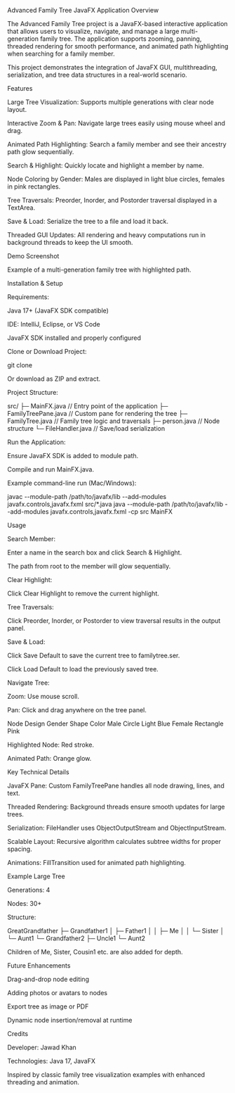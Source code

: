 Advanced Family Tree JavaFX Application
Overview

The Advanced Family Tree project is a JavaFX-based interactive application that allows users to visualize, navigate, and manage a large multi-generation family tree. The application supports zooming, panning, threaded rendering for smooth performance, and animated path highlighting when searching for a family member.

This project demonstrates the integration of JavaFX GUI, multithreading, serialization, and tree data structures in a real-world scenario.

Features

Large Tree Visualization: Supports multiple generations with clear node layout.

Interactive Zoom & Pan: Navigate large trees easily using mouse wheel and drag.

Animated Path Highlighting: Search a family member and see their ancestry path glow sequentially.

Search & Highlight: Quickly locate and highlight a member by name.

Node Coloring by Gender: Males are displayed in light blue circles, females in pink rectangles.

Tree Traversals: Preorder, Inorder, and Postorder traversal displayed in a TextArea.

Save & Load: Serialize the tree to a file and load it back.

Threaded GUI Updates: All rendering and heavy computations run in background threads to keep the UI smooth.

Demo Screenshot


Example of a multi-generation family tree with highlighted path.

Installation & Setup

Requirements:

Java 17+ (JavaFX SDK compatible)

IDE: IntelliJ, Eclipse, or VS Code

JavaFX SDK installed and properly configured

Clone or Download Project:

git clone <repository-url>


Or download as ZIP and extract.

Project Structure:

src/
├─ MainFX.java          // Entry point of the application
├─ FamilyTreePane.java  // Custom pane for rendering the tree
├─ FamilyTree.java      // Family tree logic and traversals
├─ person.java          // Node structure
└─ FileHandler.java     // Save/load serialization


Run the Application:

Ensure JavaFX SDK is added to module path.

Compile and run MainFX.java.

Example command-line run (Mac/Windows):

javac --module-path /path/to/javafx/lib --add-modules javafx.controls,javafx.fxml src/*.java
java --module-path /path/to/javafx/lib --add-modules javafx.controls,javafx.fxml -cp src MainFX

Usage

Search Member:

Enter a name in the search box and click Search & Highlight.

The path from root to the member will glow sequentially.

Clear Highlight:

Click Clear Highlight to remove the current highlight.

Tree Traversals:

Click Preorder, Inorder, or Postorder to view traversal results in the output panel.

Save & Load:

Click Save Default to save the current tree to familytree.ser.

Click Load Default to load the previously saved tree.

Navigate Tree:

Zoom: Use mouse scroll.

Pan: Click and drag anywhere on the tree panel.

Node Design
Gender	Shape	Color
Male	Circle	Light Blue
Female	Rectangle	Pink

Highlighted Node: Red stroke.

Animated Path: Orange glow.

Key Technical Details

JavaFX Pane: Custom FamilyTreePane handles all node drawing, lines, and text.

Threaded Rendering: Background threads ensure smooth updates for large trees.

Serialization: FileHandler uses ObjectOutputStream and ObjectInputStream.

Scalable Layout: Recursive algorithm calculates subtree widths for proper spacing.

Animations: FillTransition used for animated path highlighting.

Example Large Tree

Generations: 4

Nodes: 30+

Structure:

GreatGrandfather
  ├─ Grandfather1
  │    ├─ Father1
  │    │    ├─ Me
  │    │    └─ Sister
  │    └─ Aunt1
  └─ Grandfather2
       ├─ Uncle1
       └─ Aunt2


Children of Me, Sister, Cousin1 etc. are also added for depth.

Future Enhancements

Drag-and-drop node editing

Adding photos or avatars to nodes

Export tree as image or PDF

Dynamic node insertion/removal at runtime

Credits

Developer: Jawad Khan

Technologies: Java 17, JavaFX

Inspired by classic family tree visualization examples with enhanced threading and animation.
